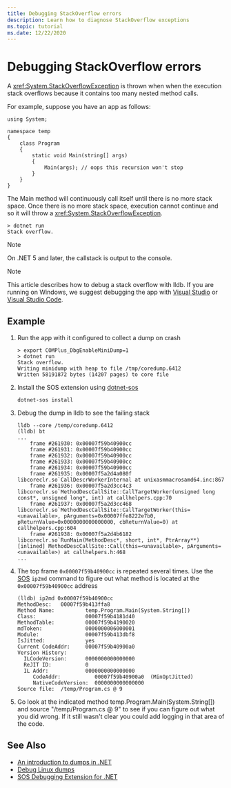 ```yaml
---
title: Debugging StackOverflow errors
description: Learn how to diagnose StackOverflow exceptions
ms.topic: tutorial
ms.date: 12/22/2020
---
```


# Debugging StackOverflow errors

A <xref:System.StackOverflowException> is thrown when when the execution stack overflows because it contains too many nested method calls.  

For example, suppose you have an app as follows:

````
using System;

namespace temp
{
    class Program
    {
        static void Main(string[] args)
        {
            Main(args); // oops this recursion won't stop
        }
    }
}
````

The Main method will continuously call itself until there is no more stack space.  Once there is no more stack space, execution cannot continue and so it will throw a <xref:System.StackOverflowException>.  

````
> dotnet run
Stack overflow.
````

> [!NOTE]
> On .NET 5 and later, the callstack is output to the console.

> [!NOTE]
> This article describes how to debug a stack overflow with lldb. If you are running on Windows, we suggest debugging the app with [Visual Studio](/visualstudio/debugger/what-is-debugging) or [Visual Studio Code](https://code.visualstudio.com/Docs/editor/debugging).  

## Example

1. Run the app with it configured to collect a dump on crash

    ````
    > export COMPlus_DbgEnableMiniDump=1
    > dotnet run
    Stack overflow.
    Writing minidump with heap to file /tmp/coredump.6412
    Written 58191872 bytes (14207 pages) to core file
    ````

2. Install the SOS extension using [dotnet-sos](dotnet-sos.md)

    ````
    dotnet-sos install
    ````

3. Debug the dump in lldb to see the failing stack

    ````
    lldb --core /temp/coredump.6412
    (lldb) bt
    ...
        frame #261930: 0x00007f59b40900cc
        frame #261931: 0x00007f59b40900cc
        frame #261932: 0x00007f59b40900cc
        frame #261933: 0x00007f59b40900cc
        frame #261934: 0x00007f59b40900cc
        frame #261935: 0x00007f5a2d4a080f libcoreclr.so`CallDescrWorkerInternal at unixasmmacrosamd64.inc:867
        frame #261936: 0x00007f5a2d3cc4c3 libcoreclr.so`MethodDescCallSite::CallTargetWorker(unsigned long const*, unsigned long*, int) at callhelpers.cpp:70
        frame #261937: 0x00007f5a2d3cc468 libcoreclr.so`MethodDescCallSite::CallTargetWorker(this=<unavailable>, pArguments=0x00007ffe8222e7b0, pReturnValue=0x0000000000000000, cbReturnValue=0) at callhelpers.cpp:604
        frame #261938: 0x00007f5a2d4b6182 libcoreclr.so`RunMain(MethodDesc*, short, int*, PtrArray**) [inlined] MethodDescCallSite::Call(this=<unavailable>, pArguments=<unavailable>) at callhelpers.h:468
    ...
    ````

4. The top frame `0x00007f59b40900cc` is repeated several times. Use the [SOS](sos-debugging-extension.md) `ip2md` command to figure out what method is located at the `0x00007f59b40900cc` address

    ````
    (lldb) ip2md 0x00007f59b40900cc
    MethodDesc:   00007f59b413ffa8
    Method Name:          temp.Program.Main(System.String[])
    Class:                00007f59b4181d40
    MethodTable:          00007f59b4190020
    mdToken:              0000000006000001
    Module:               00007f59b413dbf8
    IsJitted:             yes
    Current CodeAddr:     00007f59b40900a0
    Version History:
      ILCodeVersion:      0000000000000000
      ReJIT ID:           0
      IL Addr:            0000000000000000
         CodeAddr:           00007f59b40900a0  (MinOptJitted)
         NativeCodeVersion:  0000000000000000
    Source file:  /temp/Program.cs @ 9
    ````

5. Go look at the indicated method temp.Program.Main(System.String[]) and source "/temp/Program.cs @ 9" to see if you can figure out what you did wrong. If it still wasn't clear you could add logging in that area of the code.

## See Also

* [An introduction to dumps in .NET](dumps.md)
* [Debug Linux dumps](debug-linux-dumps.md)
* [SOS Debugging Extension for .NET](sos-debugging-extension.md)
